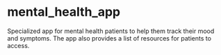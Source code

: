 # mental_health_app

Specialized app for mental health patients to help them track their mood and symptoms. 
The app also provides a list of resources for patients to access.
